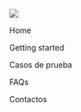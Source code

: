 <div class="footer-bar">

  <div class="footer-top-items">
  
  [<img src="../assets/content/Logo_XS2ASandbox.png" class="logo">](https://dev-dynamicsandbox-developerportalui.cloud.adorsys.de/home)
  
  <div>
  
  [<a class="footer-item"> Home </a>](https://dev-dynamicsandbox-developerportalui.cloud.adorsys.de/home)
  
  [<a class="footer-item">Getting started</a>](https://dev-dynamicsandbox-developerportalui.cloud.adorsys.de/getting-started) 
  
  [<a class="footer-item">Casos de prueba</a>](https://dev-dynamicsandbox-developerportalui.cloud.adorsys.de/test-cases/redirect)
  
  [<a class="footer-item">FAQs</a>](https://dev-dynamicsandbox-developerportalui.cloud.adorsys.de/page/faq)  
  
  [<a class="footer-item">Contactos</a>](https://dev-dynamicsandbox-developerportalui.cloud.adorsys.de/page)
  
  </div>
  </div>
    
  <div class ="social-media">

[<i class="social-media-icon fab fa-facebook-f"></i>](https://www.facebook.com/adorsysGmbH)
[<i class="social-media-icon fab fa-twitter"></i>](https://twitter.com/adorsys)
[<i class="social-media-icon fab fa-xing"></i>](https://www.xing.com/companies/adorsysgmbh%26cokg)
[<i class="social-media-icon fab fa-linkedin-in"></i>](https://www.linkedin.com/company/adorsys)

  </div>
  
</div>
